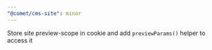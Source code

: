 ```yaml
---
"@comet/cms-site": minor
---
```


Store site preview-scope in cookie and add `previewParams()` helper to access it
